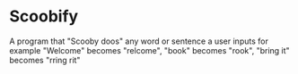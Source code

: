 # Scoobify
A program that "Scooby doos" any word or sentence a user inputs
for example "Welcome" becomes "relcome", "book" becomes "rook", "bring it" becomes "rring rit"

